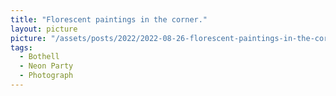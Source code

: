 ```yaml
---
title: "Florescent paintings in the corner."
layout: picture
picture: "/assets/posts/2022/2022-08-26-florescent-paintings-in-the-corner/20220827_055659021_iOS.jpg"
tags:
  - Bothell
  - Neon Party
  - Photograph  
---
```


